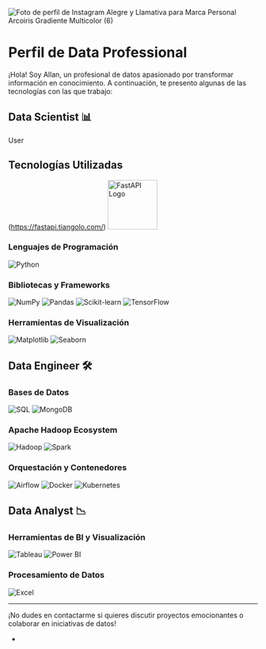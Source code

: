 ![Foto de perfil de Instagram Alegre y Llamativa para Marca Personal Arcoiris Gradiente Multicolor (6)](https://github.com/Karrion1987/Karrion1987/assets/138166529/0a3dab99-f875-4d10-b678-09f9fc4e61e5)


# Perfil de Data Professional

¡Hola! Soy Allan, un profesional de datos apasionado por transformar información en conocimiento. A continuación, te presento algunas de las tecnologías con las que trabajo:

## Data Scientist 📊
User
## Tecnologías Utilizadas

(https://fastapi.tiangolo.com/)
<img src="https://fastapi.tiangolo.com/img/logo-margin/logo-teal.png" alt="FastAPI Logo" width="100">


### Lenguajes de Programación
![Python](https://img.shields.io/badge/Python-3776AB?style=for-the-badge&logo=python&logoColor=white)

### Bibliotecas y Frameworks
![NumPy](https://img.shields.io/badge/NumPy-013243?style=for-the-badge&logo=numpy&logoColor=white)
![Pandas](https://img.shields.io/badge/Pandas-150458?style=for-the-badge&logo=pandas&logoColor=white)
![Scikit-learn](https://img.shields.io/badge/Scikit--learn-F7931E?style=for-the-badge&logo=scikit-learn&logoColor=white)
![TensorFlow](https://img.shields.io/badge/TensorFlow-FF6F00?style=for-the-badge&logo=tensorflow&logoColor=white)

### Herramientas de Visualización
![Matplotlib](https://img.shields.io/badge/Matplotlib-3776AB?style=for-the-badge&logo=matplotlib&logoColor=white)
![Seaborn](https://img.shields.io/badge/Seaborn-013243?style=for-the-badge&logo=seaborn&logoColor=white)

## Data Engineer 🛠️

### Bases de Datos
![SQL](https://img.shields.io/badge/SQL-003366?style=for-the-badge&logo=postgresql&logoColor=white)
![MongoDB](https://img.shields.io/badge/MongoDB-47A248?style=for-the-badge&logo=mongodb&logoColor=white)

### Apache Hadoop Ecosystem
![Hadoop](https://img.shields.io/badge/Apache%20Hadoop-EC3C13?style=for-the-badge&logo=apache&logoColor=white)
![Spark](https://img.shields.io/badge/Apache%20Spark-E25A1C?style=for-the-badge&logo=apache&logoColor=white)

### Orquestación y Contenedores
![Airflow](https://img.shields.io/badge/Apache%20Airflow-007A88?style=for-the-badge&logo=apache-airflow&logoColor=white)
![Docker](https://img.shields.io/badge/Docker-2496ED?style=for-the-badge&logo=docker&logoColor=white)
![Kubernetes](https://img.shields.io/badge/Kubernetes-326CE5?style=for-the-badge&logo=kubernetes&logoColor=white)

## Data Analyst 📉

### Herramientas de BI y Visualización
![Tableau](https://img.shields.io/badge/Tableau-E97627?style=for-the-badge&logo=tableau&logoColor=white)
![Power BI](https://img.shields.io/badge/Power%20BI-F2C811?style=for-the-badge&logo=power-bi&logoColor=white)

### Procesamiento de Datos
![Excel](https://img.shields.io/badge/Microsoft%20Excel-217346?style=for-the-badge&logo=microsoft-excel&logoColor=white)

---

¡No dudes en contactarme si quieres discutir proyectos emocionantes o colaborar en iniciativas de datos!


-  
<!---
Karrion1987/Karrion1987 is a ✨ special ✨ repository because its `README.md` (this file) appears on your GitHub profile.
You can click the Preview link to take a look at your changes.

--->
                                                                                                                      
